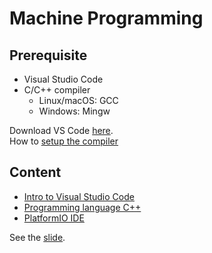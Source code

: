 # Machine Programming

## Prerequisite

- Visual Studio Code
- C/C++ compiler
  - Linux/macOS: GCC
  - Windows: Mingw

Download VS Code [here](https://code.visualstudio.com). <br>
How to [setup the compiler](./compiler-setup.md)

## Content

- [Intro to Visual Studio Code](vscode.md)
- [Programming language C++](./cpp)
- [PlatformIO IDE](./pio)

See the [slide](./slide.html).
